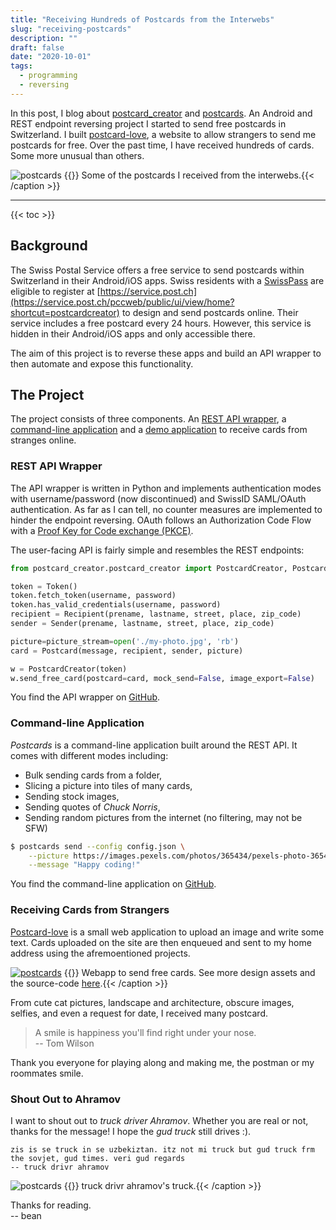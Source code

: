 ```yaml
---
title: "Receiving Hundreds of Postcards from the Interwebs"
slug: "receiving-postcards"
description: ""
draft: false
date: "2020-10-01"
tags:
  - programming
  - reversing
---
```

In this post, I blog about [postcard_creator](https://github.com/abertschi/postcard_creator_wrapper)
and [postcards](https://github.com/abertschi/postcards). An Android and REST
endpoint reversing project I started to send free postcards in Switzerland. I built [postcard-love](https://postcard.abertschi.ch), a website to allow
strangers to send me postcards for free. Over the past time, I have received
hundreds of cards. Some more unusual than others. 
<!--more-->


![postcards](/blog/2022-08_postcards/postcards.jpg)
{{<caption >}} Some of the postcards I received from the interwebs.{{< /caption >}}

---

{{< toc >}}

## Background
The Swiss Postal Service offers a free service to send postcards within
Switzerland in their Android/iOS apps. Swiss residents with a [SwissPass]() are
eligible to register at
[https://service.post.ch](https://service.post.ch/pccweb/public/ui/view/home?shortcut=postcardcreator)
to design and send postcards online. Their service includes a free postcard
every 24 hours. However, this service is hidden in their Android/iOS apps and
only accessible there. 

The aim of this project is to reverse these apps and build an API wrapper to
then automate and expose this functionality. 

## The Project
The project consists of three components. An [REST API wrapper](), a
[command-line application]() and a [demo application]() to receive cards from
stranges online.


### REST API Wrapper
The API wrapper is written in Python and implements authentication modes with
username/password (now discontinued) and SwissID SAML/OAuth authentication.
As far as I can tell, no counter measures are implemented to hinder the endpoint
reversing. OAuth follows an Authorization Code Flow with a [Proof Key for Code
exchange (PKCE)](https://auth0.com/docs/get-started/authentication-and-authorization-flow/authorization-code-flow-with-proof-key-for-code-exchange-pkce).

The user-facing API is fairly simple and resembles the REST endpoints:

```python
from postcard_creator.postcard_creator import PostcardCreator, Postcard, Token, Recipient, Sender

token = Token()
token.fetch_token(username, password)
token.has_valid_credentials(username, password)
recipient = Recipient(prename, lastname, street, place, zip_code)
sender = Sender(prename, lastname, street, place, zip_code)

picture=picture_stream=open('./my-photo.jpg', 'rb')
card = Postcard(message, recipient, sender, picture)

w = PostcardCreator(token)
w.send_free_card(postcard=card, mock_send=False, image_export=False)
```

You find the API wrapper on
[GitHub](https://github.com/abertschi/postcard_creator_wrapper).

### Command-line Application
_Postcards_ is a command-line application built around the REST API. It comes
with different modes including:

- Bulk sending cards from a folder,
- Slicing a picture into tiles of many cards,
- Sending stock images,
- Sending quotes of _Chuck Norris_,
- Sending random pictures from the internet (no filtering, may not be SFW)


<!-- ```bash -->
<!-- $ postcards-chuck-norris send --config ./config.json -->
<!-- # Chuck Norris's first program was kill -9! -->
<!-- ``` -->

```bash
$ postcards send --config config.json \
    --picture https://images.pexels.com/photos/365434/pexels-photo-365434.jpeg \
    --message "Happy coding!"
```
You find the command-line application on [GitHub](https://github.com/abertschi/postcards).

### Receiving Cards from Strangers
[Postcard-love](https://postcard.abertschi.ch/) is a small web application to
upload an image and write some text. Cards uploaded on the site are then
enqueued and sent to my home address using the afremoentioned projects.

[![postcards](/blog/2022-08_postcards/postcard-love.png)](https://github.com/abertschi/postcard-love/blob/master/.assets/postcard-love-ui.pdf)
{{<caption >}} Webapp to send free cards. See more design assets and the source-code
[here](https://github.com/abertschi/postcard-love/blob/master/.assets/postcard-love-ui.pdf).{{<
/caption >}}

From cute cat pictures, landscape and architecture, obscure images, selfies, and
even a request for date, I received many postcard. 

> A smile is happiness you'll find right under your nose.  
> -- Tom Wilson

Thank you everyone for playing along and making me, the postman or my roommates
smile.

### Shout Out to Ahramov

I want to shout out to _truck driver Ahramov_. Whether you are real or not,
thanks for the message! I hope the _gud truck_ still drives :).

```
zis is se truck in se uzbekiztan. itz not mi truck but gud truck frm the sovjet, gud times. veri gud regards
-- truck drivr ahramov 
```

![postcards](/blog/2022-08_postcards/truck.jpg)
{{<caption >}} truck drivr ahramov's truck.{{< /caption >}}


Thanks for reading.  
-- bean
